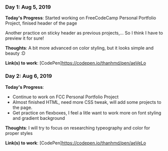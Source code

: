<!-- # 100 Days Of Code - Log

### Day 0: February 30, 2016 (Example 1)
##### (delete me or comment me out)

**Today's Progress**: Fixed CSS, worked on canvas functionality for the app.

**Thoughts:** I really struggled with CSS, but, overall, I feel like I am slowly getting better at it. Canvas is still new for me, but I managed to figure out some basic functionality.

**Link to work:** [Calculator App](http://www.example.com)

### Day 0: February 30, 2016 (Example 2)
##### (delete me or comment me out)

**Today's Progress**: Fixed CSS, worked on canvas functionality for the app.

**Thoughts**: I really struggled with CSS, but, overall, I feel like I am slowly getting better at it. Canvas is still new for me, but I managed to figure out some basic functionality.

**Link(s) to work**: [Calculator App](http://www.example.com)


### Day 1: June 27, Monday

**Today's Progress**: I've gone through many exercises on FreeCodeCamp.

**Thoughts** I've recently started coding, and it's a great feeling when I finally solve an algorithm challenge after a lot of attempts and hours spent.

**Link(s) to work**
1. [Find the Longest Word in a String](https://www.freecodecamp.com/challenges/find-the-longest-word-in-a-string)
2. [Title Case a Sentence](https://www.freecodecamp.com/challenges/title-case-a-sentence)
 -->

### Day 1: Aug 5, 2019

**Today's Progress**: Started working on FreeCodeCamp Personal Portfolio Project, finised header of the page

Another practice on sticky header as previous projects,... So I think I have to preview it for sure!

**Thoughts**: A bit more advanced on color styling, but it looks simple and beauty :D

**Link(s) to work**: [CodePen]https://codepen.io/thanhmd/pen/aeVeLo

### Day 2: Aug 6, 2019

**Today's Progress**:
- Continue to work on FCC Personal Portfolio Project
- Almost finished HTML, need more CSS tweak, will add some projects to the page.
- Get practice on flexboxes, I feel a litle want to work more on font styling and gradient background

**Thoughts**: I will try to focus on researching typeography and color for proper styles

**Link(s) to work**: [CodePen]https://codepen.io/thanhmd/pen/aeVeLo